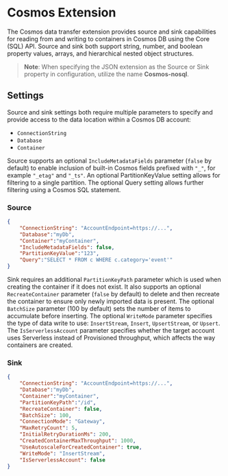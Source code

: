 # Cosmos Extension

The Cosmos data transfer extension provides source and sink capabilities for reading from and writing to containers in Cosmos DB using the Core (SQL) API. Source and sink both support string, number, and boolean property values, arrays, and hierarchical nested object structures.

> **Note**: When specifying the JSON extension as the Source or Sink property in configuration, utilize the name **Cosmos-nosql**.

## Settings

Source and sink settings both require multiple parameters to specify and provide access to the data location within a Cosmos DB account: 
- `ConnectionString`
- `Database`
- `Container`

Source supports an optional `IncludeMetadataFields` parameter (`false` by default) to enable inclusion of built-in Cosmos fields prefixed with `"_"`, for example `"_etag"` and `"_ts"`. An optional PartitionKeyValue setting allows for filtering to a single partition. The optional Query setting allows further filtering using a Cosmos SQL statement.

### Source

```json
{
    "ConnectionString": "AccountEndpoint=https://...",
    "Database":"myDb",
    "Container":"myContainer",
    "IncludeMetadataFields": false,
    "PartitionKeyValue":"123",
    "Query":"SELECT * FROM c WHERE c.category='event'"
}
```

Sink requires an additional `PartitionKeyPath` parameter which is used when creating the container if it does not exist. It also supports an optional `RecreateContainer` parameter (`false` by default) to delete and then recreate the container to ensure only newly imported data is present. The optional `BatchSize` parameter (100 by default) sets the number of items to accumulate before inserting. The optional `WriteMode` parameter specifies the type of data write to use: `InsertStream`, `Insert`, `UpsertStream`, or `Upsert`. The `IsServerlessAccount` parameter specifies whether the target account uses Serverless instead of Provisioned throughput, which affects the way containers are created.

### Sink

```json
{
    "ConnectionString": "AccountEndpoint=https://...",
    "Database":"myDb",
    "Container":"myContainer",
    "PartitionKeyPath":"/id",
    "RecreateContainer": false,
    "BatchSize": 100,
    "ConnectionMode": "Gateway",
    "MaxRetryCount": 5,
    "InitialRetryDurationMs": 200,
    "CreatedContainerMaxThroughput": 1000,
    "UseAutoscaleForCreatedContainer": true,
    "WriteMode": "InsertStream",
    "IsServerlessAccount": false
}
```
